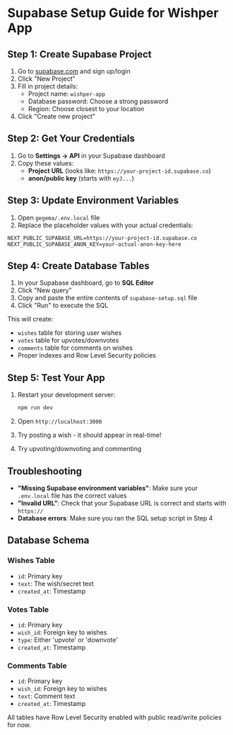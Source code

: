 # Supabase Setup Guide for Wishper App

## Step 1: Create Supabase Project

1. Go to [supabase.com](https://supabase.com) and sign up/login
2. Click "New Project"
3. Fill in project details:
   - Project name: `wishper-app`
   - Database password: Choose a strong password
   - Region: Choose closest to your location
4. Click "Create new project"

## Step 2: Get Your Credentials

1. Go to **Settings → API** in your Supabase dashboard
2. Copy these values:
   - **Project URL** (looks like: `https://your-project-id.supabase.co`)
   - **anon/public key** (starts with `eyJ...`)

## Step 3: Update Environment Variables

1. Open `gegema/.env.local` file
2. Replace the placeholder values with your actual credentials:

```
NEXT_PUBLIC_SUPABASE_URL=https://your-project-id.supabase.co
NEXT_PUBLIC_SUPABASE_ANON_KEY=your-actual-anon-key-here
```

## Step 4: Create Database Tables

1. In your Supabase dashboard, go to **SQL Editor**
2. Click "New query"
3. Copy and paste the entire contents of `supabase-setup.sql` file
4. Click "Run" to execute the SQL

This will create:
- `wishes` table for storing user wishes
- `votes` table for upvotes/downvotes
- `comments` table for comments on wishes
- Proper indexes and Row Level Security policies

## Step 5: Test Your App

1. Restart your development server:
   ```bash
   npm run dev
   ```

2. Open `http://localhost:3000`
3. Try posting a wish - it should appear in real-time!
4. Try upvoting/downvoting and commenting

## Troubleshooting

- **"Missing Supabase environment variables"**: Make sure your `.env.local` file has the correct values
- **"Invalid URL"**: Check that your Supabase URL is correct and starts with `https://`
- **Database errors**: Make sure you ran the SQL setup script in Step 4

## Database Schema

### Wishes Table
- `id`: Primary key
- `text`: The wish/secret text
- `created_at`: Timestamp

### Votes Table
- `id`: Primary key
- `wish_id`: Foreign key to wishes
- `type`: Either 'upvote' or 'downvote'
- `created_at`: Timestamp

### Comments Table
- `id`: Primary key
- `wish_id`: Foreign key to wishes
- `text`: Comment text
- `created_at`: Timestamp

All tables have Row Level Security enabled with public read/write policies for now.
